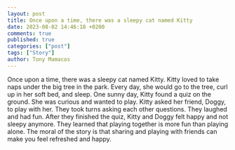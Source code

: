 ```yaml
---
layout: post
title: Once upon a time, there was a sleepy cat named Kitty
date: 2023-08-02 14:46:18 +0200
comments: true
published: true
categories: ["post"]
tags: ["Story"]
author: Tony Mamacos
---
```

Once upon a time, there was a sleepy cat named Kitty. Kitty loved to take naps under the big tree in the park. Every day, she would go to the tree, curl up in her soft bed, and sleep.
One sunny day, Kitty found a quiz on the ground. She was curious and wanted to play. Kitty asked her friend, Doggy, to play with her. They took turns asking each other questions. They laughed and had fun.
After they finished the quiz, Kitty and Doggy felt happy and not sleepy anymore. They learned that playing together is more fun than playing alone. The moral of the story is that sharing and playing with friends can make you feel refreshed and happy.
